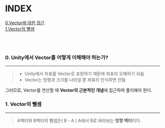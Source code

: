 INDEX
============
[0.Vector에 대한 접근](#0-Unity에서-Vector를-어떻게-이해해야-하는가?)  
[1.Vector의 뺄셈](#1-Vector의-뺄셈)

<br/>
<br/>


### 0. Unity에서 Vector를 어떻게 이해해야 하는가?
-------------
>* Unity에서 좌표를 Vector로 표현하기 때문에 좌표라 오해하기 쉬움  
>* Vector는 방향과 크기를 나타낼 뿐 좌표라 인식하면 안됨

그러므로, Vector를 연산할 때 **Vector의 근본적인 개념**에 접근하여 풀이해야 한다.


### 1. Vector의 뺄셈
-------------
> A벡터와 B벡터의 뺄셈은( B - A ) A에서 B로 바라보는 **방향 벡터**이다.
